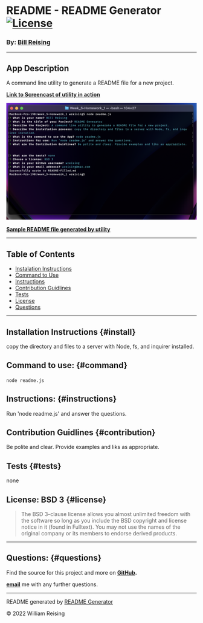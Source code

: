 # README - README Generator [![License](https://img.shields.io/badge/License-BSD_3--Clause-blue.svg)](https://opensource.org/licenses/BSD-3-Clause)

### By: [Bill Reising](#questions)

---

## App Description

A command line utility to generate a README file for a new project.

**[Link to Screencast of utility in action](https://drive.google.com/file/d/1R4LeteEnSQppnwmtE_sDOX09Xy2hz_P-/view)**

![Screen Shot](screenshot.png)

**[Sample README file generated by utility](README-Filled.md)**

---

## Table of Contents
- [Instalation Instructions](#installation-instructions)
- [Command to Use](#command)
- [Instructions](#instructions)
- [Contribution Guidlines](#contribution)
- [Tests](#tests)
- [License](#license)
- [Questions](#questions)

---

## Installation Instructions {#install}

copy the directory and files to a server with Node, fs, and inquirer installed.

## Command to use: {#command}

<code>node readme.js</code>

## Instructions: {#instructions}

Run 'node readme.js' and answer the questions.

## Contribution Guidlines {#contribution}

Be polite and clear. Provide examples and liks as appropriate.

## Tests {#tests}

none

## License: BSD 3 {#license}

>The BSD 3-clause license allows you almost unlimited freedom with the software so long as you include the BSD copyright and license notice in it (found in Fulltext). You may not use the names of the original company or its members to endorse derived products.

---

## Questions: {#questions}

Find the source for this project and more on **[GitHub](https://github.com/wreising).**

**[email](wreising@mac.com)** me with any further questions.

---

README generated by [README Generator](https://github.com/wreising/Week_5-Homework_1)

© 2022 William Reising
